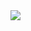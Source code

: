 <a href="#">
<img src="https://user-images.githubusercontent.com/62477860/118235012-c27b3e80-b4b1-11eb-9e5c-ba30313f5a60.png" align="center"></a>
